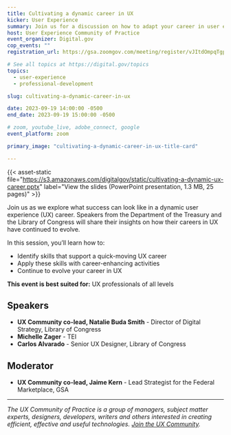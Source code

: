 ```yaml
---
title: Cultivating a dynamic career in UX
kicker: User Experience
summary: Join us for a discussion on how to adapt your career in user experience (UX) to a quickly changing world.
host: User Experience Community of Practice
event_organizer: Digital.gov
cop_events: ""
registration_url: https://gsa.zoomgov.com/meeting/register/vJItdOmpqTgpEygCPS5a5zwjlr-_nNeqAR4

# See all topics at https://digital.gov/topics
topics:
  - user-experience
  - professional-development

slug: cultivating-a-dynamic-career-in-ux

date: 2023-09-19 14:00:00 -0500
end_date: 2023-09-19 15:00:00 -0500

# zoom, youtube_live, adobe_connect, google
event_platform: zoom

primary_image: "cultivating-a-dynamic-career-in-ux-title-card"

---
```


{{< asset-static file="https://s3.amazonaws.com/digitalgov/static/cultivating-a-dynamic-ux-career.pptx" label="View the slides (PowerPoint presentation, 1.3 MB, 25 pages)" >}}



Join us as we explore what success can look like in a dynamic user experience (UX) career. Speakers from the Department of the Treasury and the Library of Congress will share their insights on how their careers in UX have continued to evolve.

In this session, you’ll learn how to:

* Identify skills that support a quick-moving UX career
* Apply these skills with career-enhancing activities
* Continue to evolve your career in UX

**This event is best suited for:** UX professionals of all levels

## Speakers

* **UX Community co-lead, Natalie Buda Smith** - Director of Digital Strategy, Library of Congress 
* **Michelle Zager** - TEI
* **Carlos Alvarado** - Senior UX Designer, Library of Congress

## Moderator

* **UX Community co-lead, Jaime Kern** - Lead Strategist for the Federal Marketplace, GSA
 
- - -

*The UX Community of Practice is a group of managers, subject matter experts, designers, developers, writers and others interested in creating efficient, effective and useful technologies. [Join the UX Community](https://digital.gov/communities/user-experience/).*
